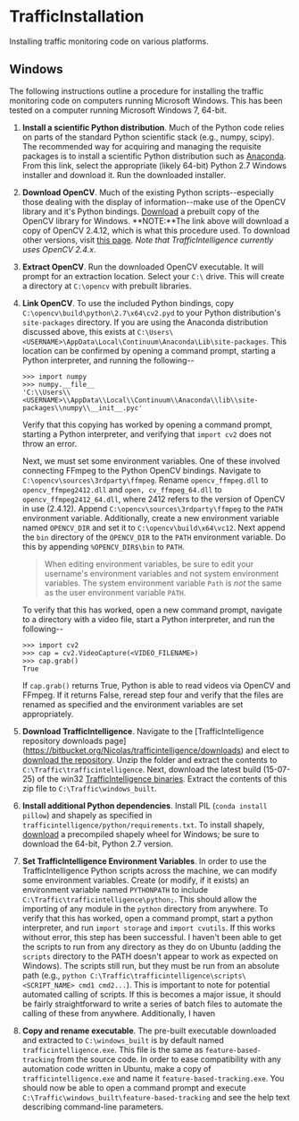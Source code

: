 # TrafficInstallation
Installing traffic monitoring code on various platforms.

## Windows
The following instructions outline a procedure for installing the traffic monitoring code on computers running Microsoft Windows. This has been tested on a computer running Microsoft Windows 7, 64-bit. 

1. **Install a scientific Python distribution**. Much of the Python code relies on parts of the standard Python scientific stack (e.g., numpy, scipy). The recommended way for acquiring and managing the requisite packages is to install a scientific Python distribution such as [Anaconda](https://www.continuum.io/downloads). From this link, select the appropriate (likely 64-bit) Python 2.7 Windows installer and download it. Run the downloaded installer. 
2. **Download OpenCV**. Much of the existing Python scripts--especially those dealing with the display of information--make use of the OpenCV library and it's Python bindings. [Download](https://sourceforge.net/projects/opencvlibrary/files/opencv-win/2.4.12/opencv-2.4.12.exe/download) a prebuilt copy of the OpenCV library for Windows. 
**NOTE:**The link above will download a copy of OpenCV 2.4.12, which is what this procedure used. To download other versions, visit [this page](http://opencv.org/downloads.html). *Note that TrafficIntelligence currently uses OpenCV 2.4.x*.
3. **Extract OpenCV**. Run the downloaded OpenCV executable. It will prompt for an extraction location. Select your `C:\` drive. This will create a directory at `C:\opencv` with prebuilt libraries.
4. **Link OpenCV**. To use the included Python bindings, copy `C:\opencv\build\python\2.7\x64\cv2.pyd` to your Python distribution's `site-packages` directory. If you are using the Anaconda distribution discussed above, this exists at `C:\Users\<USERNAME>\AppData\Local\Continuum\Anaconda\Lib\site-packages`. This location can be confirmed by opening a command prompt, starting a Python interpreter, and running the following--

    ```
    >>> import numpy
    >>> numpy.__file__
    'C:\\Users\\<USERNAME>\\AppData\\Local\\Continuum\\Anaconda\\lib\\site-packages\\numpy\\__init__.pyc'
    ```

    Verify that this copying has worked by opening a command prompt, starting a Python interpreter, and verifying that `import cv2` does not throw an error.

    Next, we must set some environment variables. One of these involved connecting FFmpeg to the Python OpenCV bindings. Navigate to `C:\opencv\sources\3rdparty\ffmpeg`. Rename `opencv_ffmpeg.dll` to `opencv_ffmpeg2412.dll` and `open, cv_ffmpeg_64.dll` to `opencv_ffmpeg2412_64.dll`, where 2412 refers to the version of OpenCV in use (2.4.12). Append `C:\opencv\sources\3rdparty\ffmpeg` to the `PATH` environment variable. Additionally, create a new environment variable named `OPENCV_DIR` and set it to `C:\opencv\build\x64\vc12`. Next append the `bin` directory of the `OPENCV_DIR` to the `PATH` environment variable. Do this by appending `%OPENCV_DIR$\bin` to `PATH`.

    > When editing environment variables, be sure to edit your username's environment variables and not system environment variables. The system environment variable `Path` is *not* the same as the user environment variable `PATH`. 

    To verify that this has worked, open a new command prompt, navigate to a directory with a video file, start a Python interpreter, and run the following--

    ```
    >>> import cv2
    >>> cap = cv2.VideoCapture(<VIDEO_FILENAME>)
    >>> cap.grab()
    True
    ```
    If `cap.grab()` returns True, Python is able to read videos via OpenCV and FFmpeg. If it returns False, reread step four and verify that the files are renamed as specified and the environment variables are set appropriately.
5. **Download TrafficIntelligence**. Navigate to the [TrafficIntelligence repository downloads page] (https://bitbucket.org/Nicolas/trafficintelligence/downloads) and elect to [download the repository](https://bitbucket.org/Nicolas/trafficintelligence/get/0a05883216cf.zip). Unzip the folder and extract the contents to `C:\Traffic\trafficintelligence`. Next, download the latest build (15-07-25) of the win32 [TrafficIntelligence binaries](https://bitbucket.org/Nicolas/trafficintelligence/downloads/traffic-intelligence-win32-15-07-25.zip). Extract the contents of this zip file to `C:\Traffic\windows_built`.
6. **Install additional Python dependencies**. Install PIL (`conda install pillow`) and shapely as specified in `trafficintelligence/python/requirements.txt`. To install shapely, [download](http://www.lfd.uci.edu/~gohlke/pythonlibs/#shapely) a precompiled shapely wheel for Windows; be sure to download the 64-bit, Python 2.7 version. 
7. **Set TrafficIntelligence Environment Variables**. In order to use the TrafficIntelligence Python scripts across the machine, we can modify some environment variables. Create (or modify, if it exists) an environment variable named `PYTHONPATH` to include `C:\Traffic\trafficintelligence\python;`. This should allow the importing of any module in the `python` directory from anywhere. To verify that this has worked, open a command prompt, start a python interpreter, and run `import storage` and `import cvutils`. If this works without error, this step has been successful.
I haven't been able to get the scripts to run from any directory as they do on Ubuntu (adding the `scripts` directory to the PATH doesn't appear to work as expected on Windows). The scripts still run, but they must be run from an absolute path (e.g., `python C:\Traffic\trafficintelligence\scripts\<SCRIPT_NAME> cmd1 cmd2...`). This is important to note for potential automated calling of scripts. If this is becomes a major issue, it should be fairly straightforward to write a series of batch files to automate the calling of these from anywhere.
Additionally, I haven
8. **Copy and rename executable**. The pre-built executable downloaded and extracted to `C:\windows_built` is by default named `trafficintelligence.exe`. This file is the same as `feature-based-tracking` from the source code. In order to ease compatibility with any automation code written in Ubuntu, make a copy of `trafficintelligence.exe` and name it `feature-based-tracking.exe`. You should now be able to open a command prompt and execute `C:\Traffic\windows_built\feature-based-tracking` and see the help text describing command-line parameters.
